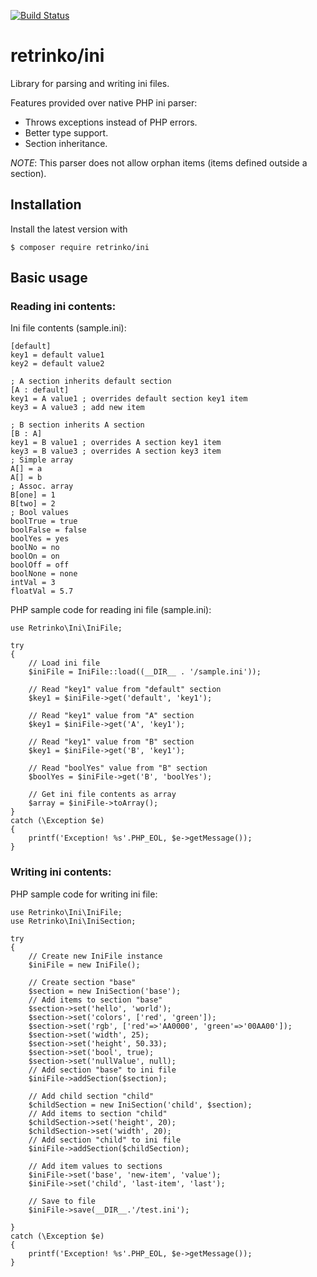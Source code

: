 [![Build Status](https://travis-ci.org/retrinko/ini.svg?branch=master)](https://travis-ci.org/retrinko/ini)

# retrinko/ini

Library for parsing and writing ini files.

Features provided over native PHP ini parser:

- Throws exceptions instead of PHP errors.
- Better type support.
- Section inheritance.

_NOTE_: This parser does not allow orphan items (items defined outside a section). 

##  Installation

Install the latest version with

    $ composer require retrinko/ini
    
##  Basic usage



###  Reading ini contents:

Ini file contents (sample.ini):

    [default]
    key1 = default value1
    key2 = default value2
    
    ; A section inherits default section
    [A : default]
    key1 = A value1 ; overrides default section key1 item
    key3 = A value3 ; add new item
    
    ; B section inherits A section
    [B : A]
    key1 = B value1 ; overrides A section key1 item
    key3 = B value3 ; overrides A section key3 item
    ; Simple array
    A[] = a
    A[] = b
    ; Assoc. array
    B[one] = 1
    B[two] = 2
    ; Bool values
    boolTrue = true
    boolFalse = false
    boolYes = yes
    boolNo = no
    boolOn = on
    boolOff = off
    boolNone = none
    intVal = 3
    floatVal = 5.7
    
PHP sample code for reading ini file (sample.ini):

    use Retrinko\Ini\IniFile;
    
    try
    {
        // Load ini file
        $iniFile = IniFile::load((__DIR__ . '/sample.ini'));
    
        // Read "key1" value from "default" section
        $key1 = $iniFile->get('default', 'key1');
        
        // Read "key1" value from "A" section
        $key1 = $iniFile->get('A', 'key1');
        
        // Read "key1" value from "B" section
        $key1 = $iniFile->get('B', 'key1');
        
        // Read "boolYes" value from "B" section
        $boolYes = $iniFile->get('B', 'boolYes');
        
        // Get ini file contents as array
        $array = $iniFile->toArray();
    }
    catch (\Exception $e)
    {
        printf('Exception! %s'.PHP_EOL, $e->getMessage());
    }

### Writing ini contents:

PHP sample code for writing ini file:

    use Retrinko\Ini\IniFile;
    use Retrinko\Ini\IniSection;
    
    try
    {
        // Create new IniFile instance
        $iniFile = new IniFile();
    
        // Create section "base"
        $section = new IniSection('base');
        // Add items to section "base"
        $section->set('hello', 'world');
        $section->set('colors', ['red', 'green']);
        $section->set('rgb', ['red'=>'AA0000', 'green'=>'00AA00']);
        $section->set('width', 25);
        $section->set('height', 50.33);
        $section->set('bool', true);
        $section->set('nullValue', null);
        // Add section "base" to ini file
        $iniFile->addSection($section);
    
        // Add child section "child"
        $childSection = new IniSection('child', $section);
        // Add items to section "child"
        $childSection->set('height', 20);
        $childSection->set('width', 20);
        // Add section "child" to ini file
        $iniFile->addSection($childSection);
    
        // Add item values to sections
        $iniFile->set('base', 'new-item', 'value');
        $iniFile->set('child', 'last-item', 'last');
    
        // Save to file
        $iniFile->save(__DIR__.'/test.ini');
    
    }
    catch (\Exception $e)
    {
        printf('Exception! %s'.PHP_EOL, $e->getMessage());
    }
